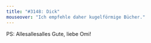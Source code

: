 ```yaml
---
title: "#3148: Dick"
mouseover: "Ich empfehle daher kugelförmige Bücher."
---
```


PS:
Allesallesalles Gute, liebe Omi!

